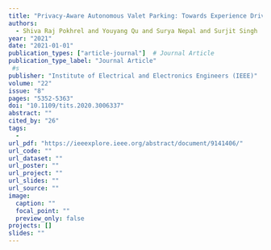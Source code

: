 ```yaml
---
title: "Privacy-Aware Autonomous Valet Parking: Towards Experience Driven Approach"
authors:
  - Shiva Raj Pokhrel and Youyang Qu and Surya Nepal and Surjit Singh
year: "2021"
date: "2021-01-01"
publication_types: ["article-journal"]  # Journal Article
publication_type_label: "Journal Article"
 #s
publisher: "Institute of Electrical and Electronics Engineers (IEEE)"
volume: "22"
issue: "8"
pages: "5352-5363"
doi: "10.1109/tits.2020.3006337"
abstract: ""
cited_by: "26"
tags:
  - 
url_pdf: "https://ieeexplore.ieee.org/abstract/document/9141406/"
url_code: ""
url_dataset: ""
url_poster: ""
url_project: ""
url_slides: ""
url_source: ""
image:
  caption: ""
  focal_point: ""
  preview_only: false
projects: []
slides: ""
---
```

